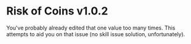 # Risk of Coins v1.0.2
You've probably already edited that one value too many times. This attempts to aid you on that issue (no skill issue solution, unfortunately).
